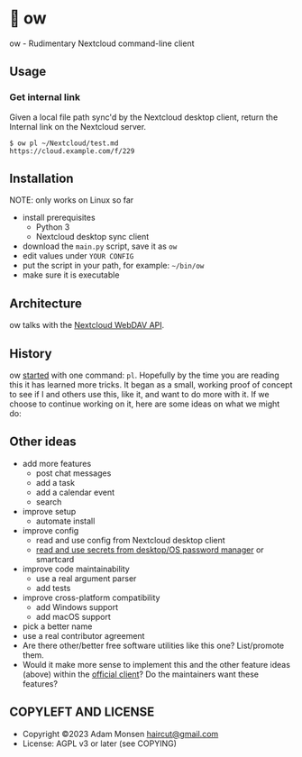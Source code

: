 # 🦉 ow

ow - Rudimentary Nextcloud command-line client

## Usage

### Get internal link

Given a local file path sync'd by the Nextcloud desktop client, return the Internal link on the Nextcloud server.

```
$ ow pl ~/Nextcloud/test.md
https://cloud.example.com/f/229
```

## Installation

NOTE: only works on Linux so far

* install prerequisites
    * Python 3
    * Nextcloud desktop sync client
* download the `main.py` script, save it as `ow`
* edit values under `YOUR CONFIG`
* put the script in your path, for example: `~/bin/ow`
* make sure it is executable

## Architecture

ow talks with the [Nextcloud WebDAV API](https://docs.nextcloud.com/server/latest/developer_manual/client_apis/WebDAV/basic.html).

## History

ow [started](https://help.nextcloud.com/t/get-internal-link-for-a-file-in-nextcloud-from-a-local-command-line/152774) with one command: `pl`. Hopefully by the time you are reading this it has learned more tricks. It began as a small, working proof of concept to see if I and others use this, like it, and want to do more with it. If we choose to continue working on it, here are some ideas on what we might do:

## Other ideas

* add more features
    * post chat messages
    * add a task
    * add a calendar event
    * search
* improve setup
    * automate install
* improve config
    * read and use config from Nextcloud desktop client
    * [read and use secrets from desktop/OS password manager](https://pypi.org/project/keyring/) or smartcard
* improve code maintainability
    * use a real argument parser
    * add tests
* improve cross-platform compatibility
    * add Windows support
    * add macOS support
* pick a better name
* use a real contributor agreement
* Are there other/better free software utilities like this one? List/promote them.
* Would it make more sense to implement this and the other feature ideas (above) within the [official client](https://docs.nextcloud.com/desktop/latest/advancedusage.html)? Do the maintainers want these features?

## COPYLEFT AND LICENSE

* Copyright ©2023 Adam Monsen <haircut@gmail.com>
* License: AGPL v3 or later (see COPYING)
